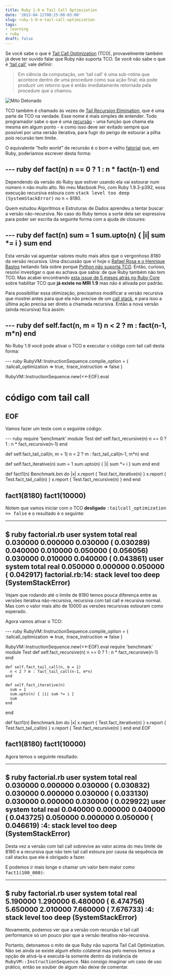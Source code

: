 ```yaml
---
title: Ruby 1.9 e Tail Call Optimization
date: '2013-04-11T00:25:00-03:00'
slug: ruby-1-9-e-tail-call-optimization
tags:
- learning
- ruby
draft: false
---
```


Se você sabe o que é [Tail Call Optimization](http://c2.com/cgi/wiki?TailCallOptimization) (TCO), provavelmente também já deve ter ouvido falar que Ruby não suporta TCO. Se você não sabe o que é ['tail call'](http://stackoverflow.com/questions/310974/what-is-tail-call-optimization) vale definir:

> Em ciência da computação, um 'tail call' é uma sub-rotina que acontece dentro de uma procedure como sua ação final; ela pode produzir um retorno que é então imediatamente retornada pela procedure que a chamou.

![Mito Detonado](http://s3.amazonaws.com/akitaonrails/assets/image_asset/image/332/busted.jpg)

TCO também é chamado às vezes de [Tail Recursion Elimination](http://stackoverflow.com/questions/1240539/what-is-tail-recursion-elimination), que é uma parte de TCO na verdade. Esse nome é mais simples de entender. Todo programador sabe o que é uma [recursão](http://bit.ly/154TwUO) - uma função que chama ela mesma em algum ponto - e como isso deve ser evitado sempre que possível por uma versão iterativa, para fugir do perigo de estourar a pilha pois recursão tem limite.

O equivalente _"hello world"_ de recursão é o bom e velho [fatorial](http://en.wikipedia.org/wiki/Factorial) que, em Ruby, poderíamos escrever desta forma:

--- ruby
def fact(n)
  n == 0 ? 1 : n * fact(n-1)
end
---

Dependendo da versão do Ruby que estiver usando ela vai estourar num número n não muito alto. No meu Macbook Pro, com Ruby 1.9.3-p392, essa execução recursiva estoura com <tt>stack level too deep (SystemStackError)</tt> no n = 8180.

Quem estudou Algoritmos e Estruturas de Dados aprendeu a tentar buscar a versão não-recursiva. No caso do Ruby temos a sorte dela ser expressiva para poder ser escrita da seguinte forma com a ajuda de closures:

--- ruby
def fact(n)
  sum = 1
  sum.upto(n) { |i| sum *= i }
  sum
end
---

Esta versão vai aguentar valores muito mais altos que o vergonhoso 8180 da versão recursiva. Uma discussão que vi hoje o [Rafael Rosa e o Henrique Bastos](https://twitter.com/rafaelrosafu/status/322144896217669633) twitando fala sobre porque [Python não suporta TCO](http://neopythonic.blogspot.com.br/2009/04/tail-recursion-elimination.html). Então, curioso, resolvi investigar o que eu achava que sabia: de que Ruby também não tem TCO. Mas acabei encontrando [esta issue de 5 meses atrás no Ruby Core](http://bugs.ruby-lang.org/issues/6602) sobre habilitar TCO que **já existe no MRI 1.9** mas não é ativada por padrão.

Para possibilitar essa otimização, precisamos modificar a versão recursiva que mostrei antes para que ela não precise de um [call stack](http://en.wikipedia.org/wiki/Call_stack), e para isso a última ação precisa ser direto a chamada recursiva. Então a nova versão (ainda recursiva) fica assim:

--- ruby
def self.fact(n, m = 1)
  n < 2 ? m : fact(n-1, m*n)
end
---

No Ruby 1.9 você pode ativar o TCO e executar o código com tail call desta forma:

--- ruby
RubyVM::InstructionSequence.compile_option = {
  :tailcall_optimization => true,
  :trace_instruction => false
}

RubyVM::InstructionSequence.new(<<-EOF).eval
  # código com tail call
EOF
---

Vamos fazer um teste com o seguinte código:

--- ruby
require 'benchmark'
module Test
  def self.fact_recursive(n)
    n == 0 ? 1 : n * fact_recursive(n-1)
  end

  def self.fact_tail_call(n, m = 1)
    n < 2 ? m : fact_tail_call(n-1, m*n)
  end

  def self.fact_iterative(n)
    sum = 1
    sum.upto(n) { |i| sum *= i }
    sum
  end
end

def fact1(n)
  Benchmark.bm do |x|
    x.report { Test.fact_iterative(n) }
    x.report { Test.fact_tail_call(n) }
    x.report { Test.fact_recursive(n) }
  end
end

fact1(8180)
fact1(10000)
---

Notem que vamos iniciar com o TCO **desligado** <tt>:tailcall_optimization => false</tt> e o resultado é o seguinte:

---
$ ruby factorial.rb
    user     system      total        real
0.030000   0.000000   0.030000 (  0.030289)
0.040000   0.010000   0.050000 (  0.056056)
0.030000   0.010000   0.040000 (  0.043861)
    user     system      total        real
0.050000   0.000000   0.050000 (  0.042917)
factorial.rb:14: stack level too deep (SystemStackError)
---

Vejam que rodando até o limite de 8180 temos pouca diferença entre as versões iterativa não-recursiva, recursiva com tail call e recursiva normal. Mas com o valor mais alto de 10000 as versões recursivas estouram como esperado.

Agora vamos ativar o TCO:

--- ruby
RubyVM::InstructionSequence.compile_option = {
  :tailcall_optimization => true,
  :trace_instruction => false
}

RubyVM::InstructionSequence.new(<<-EOF).eval
  require 'benchmark'
  module Test
    def self.fact_recursive(n)
      n == 0 ? 1 : n * fact_recursive(n-1)
    end

    def self.fact_tail_call(n, m = 1)
      n < 2 ? m : fact_tail_call(n-1, m*n)
    end

    def self.fact_iterative(n)
      sum = 1
      sum.upto(n) { |i| sum *= i }
      sum
    end
  end

  def fact1(n)
    Benchmark.bm do |x|
      x.report { Test.fact_iterative(n) }
      x.report { Test.fact_tail_call(n) }
      x.report { Test.fact_recursive(n) }
    end
  end
EOF

fact1(8180)
fact1(10000)
---

Agora temos o seguinte resultado:

---
$ ruby factorial.rb
    user     system      total        real
0.030000   0.000000   0.030000 (  0.030832)
0.030000   0.000000   0.030000 (  0.033130)
0.030000   0.000000   0.030000 (  0.029922)
    user     system      total        real
0.040000   0.000000   0.040000 (  0.043725)
0.050000   0.000000   0.050000 (  0.046619)
<compiled>:4: stack level too deep (SystemStackError)
---

Desta vez a versão com tail call sobrevive ao valor acima do meu limite de 8180 e a recursiva que não tem tail call estoura por causa da sequência de call stacks que ele é obrigado a fazer.

E podemos ir mais longe e chamar um valor bem maior como <tt>fact1(100_000)</tt>:

---
$ ruby factorial.rb
    user     system      total        real
5.190000   1.290000   6.480000 (  6.474756)
5.650000   2.010000   7.660000 (  7.676733)
<compiled>:4: stack level too deep (SystemStackError)
---

Novamente, podemos ver que a versão com recursão e tail call performance só um pouco pior que a versão iterativa não-recursiva.

Portanto, detonamos o mito de que Ruby não suporta Tail Call Optimization. Não sei ainda se existe algum efeito colateral mas pelo menos temos a opção de ativá-la e executá-la somente dentro da instância de <tt>RubyVM::InstructionSequence</tt>. Não consigo imaginar um caso de uso prático, então se souber de algum não deixe de comentar.
